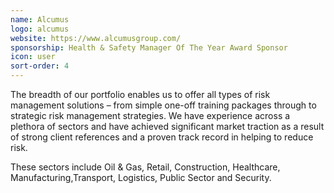 ```yaml
---
name: Alcumus
logo: alcumus
website: https://www.alcumusgroup.com/
sponsorship: Health & Safety Manager Of The Year Award Sponsor
icon: user
sort-order: 4
---
```

The breadth of our portfolio enables us to offer all types of risk management solutions – from simple one-off training packages through to strategic risk management strategies. We have experience across a plethora of sectors and have achieved significant market traction as a result of strong client references and a proven track record in helping to reduce risk. 

These sectors include Oil & Gas, Retail, Construction, Healthcare, Manufacturing,Transport, Logistics, Public Sector and Security.
